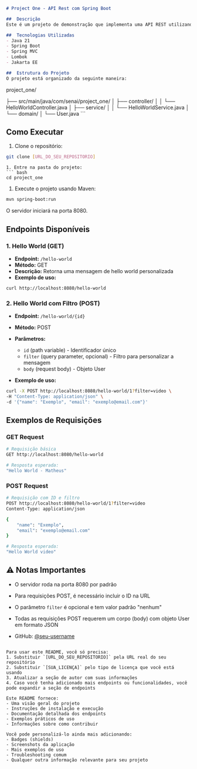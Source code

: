 ``` markdown
# Project One - API Rest com Spring Boot

##  Descrição
Este é um projeto de demonstração que implementa uma API REST utilizando Spring Boot. O projeto serve como exemplo de implementação de endpoints básicos com diferentes métodos HTTP.

## ️ Tecnologias Utilizadas
- Java 21
- Spring Boot
- Spring MVC
- Lombok
- Jakarta EE

##  Estrutura do Projeto
O projeto está organizado da seguinte maneira:
```
project_one/ 
<p></p>├── src/main/java/com/senai/project_one/ 
│ ├── controller/ │ 
│ └── HelloWorldController.java │ 
├── service/ │ 
│ └── HelloWorldService.java 
│ └── domain/ 
│ └── User.java
``` 

##  Como Executar
1. Clone o repositório:
```bash
git clone [URL_DO_SEU_REPOSITORIO]
```
```
1. Entre na pasta do projeto:
``` bash
cd project_one
```
1. Execute o projeto usando Maven:
``` bash
mvn spring-boot:run
```
O servidor iniciará na porta 8080.
## Endpoints Disponíveis
### 1. Hello World (GET)
- **Endpoint:** `/hello-world`
- **Método:** GET
- **Descrição:** Retorna uma mensagem de hello world personalizada
- **Exemplo de uso:**
``` bash
curl http://localhost:8080/hello-world
```
### 2. Hello World com Filtro (POST)
- **Endpoint:** `/hello-world/{id}`
- **Método:** POST
- **Parâmetros:**
    - `id` (path variable) - Identificador único
    - `filter` (query parameter, opcional) - Filtro para personalizar a mensagem
    - `body` (request body) - Objeto User

- **Exemplo de uso:**
``` bash
curl -X POST http://localhost:8080/hello-world/1?filter=video \
-H "Content-Type: application/json" \
-d '{"name": "Exemplo", "email": "exemplo@email.com"}'
```
## Exemplos de Requisições
### GET Request
``` bash
# Requisição básica
GET http://localhost:8080/hello-world

# Resposta esperada:
"Hello World - Matheus"
```
### POST Request
``` bash
# Requisição com ID e filtro
POST http://localhost:8080/hello-world/1?filter=video
Content-Type: application/json

{
    "name": "Exemplo",
    "email": "exemplo@email.com"
}

# Resposta esperada:
"Hello World video"
```
## ⚠️ Notas Importantes
- O servidor roda na porta 8080 por padrão
- Para requisições POST, é necessário incluir o ID na URL
- O parâmetro `filter` é opcional e tem valor padrão "nenhum"
- Todas as requisições POST requerem um corpo (body) com objeto User em formato JSON

- GitHub: [@seu-username](https://github.com/MH-Ferreira)
``` 

Para usar este README, você só precisa:
1. Substituir `[URL_DO_SEU_REPOSITORIO]` pela URL real do seu repositório
2. Substituir `[SUA_LICENÇA]` pelo tipo de licença que você está usando
3. Atualizar a seção de autor com suas informações
4. Caso você tenha adicionado mais endpoints ou funcionalidades, você pode expandir a seção de endpoints

Este README fornece:
- Uma visão geral do projeto
- Instruções de instalação e execução
- Documentação detalhada dos endpoints
- Exemplos práticos de uso
- Informações sobre como contribuir

Você pode personalizá-lo ainda mais adicionando:
- Badges (shields)
- Screenshots da aplicação
- Mais exemplos de uso
- Troubleshooting comum
- Qualquer outra informação relevante para seu projeto
```
